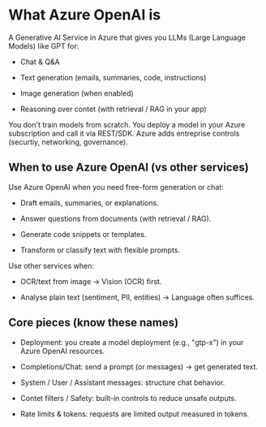 # What Azure OpenAI is

A Generative AI Service in Azure that gives you LLMs (Large Language Models) like GPT for:

- Chat & Q&A

- Text generation (emails, summaries, code, instructions)

- Image generation (when enabled)

- Reasoning over contet (with retrieval / RAG in your app)

You don't train models from scratch. You deploy a model in your Azure subscription and call it via REST/SDK. Azure adds entreprise controls (securtiy, networking, governance).

## When to use Azure OpenAI (vs other services)

Use Azure OpenAI when you need free-form generation or chat:

- Draft emails, summaries, or explanations.

- Answer questions from documents (with retrieval / RAG).

- Generate code snippets or templates.

- Transform or classify text with flexible prompts.

Use other services when:

- OCR/text from image -> Vision (OCR) first.

- Analyse plain text (sentiment, PII, entities) -> Language often suffices.

## Core pieces (know these names)

- Deployment: you create a model deployment (e.g., "gtp-x") in your Azure OpenAI resources.

- Completions/Chat: send a prompt (or messages) -> get generated text.

- System / User / Assistant messages: structure chat behavior.

- Contet filters / Safety: built-in controls to reduce unsafe outputs.

- Rate limits & tokens: requests are limited output measured in tokens.
